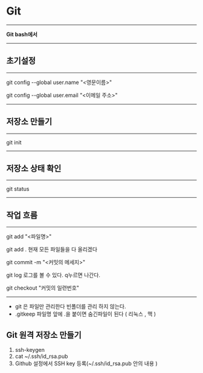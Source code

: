 # Git

---

**Git bash에서**

---

## 초기설정

---
  git config --global user.name "<영문이름>" 
  
  git config --global user.email "<이메일 주소>"  
  
---

## 저장소 만들기

---

  git init
  
---

## 저장소 상태 확인

---

  git status
  
---

## 작업 흐름
---

  git add "<파일명>" 
  
  git add .         현재 모든 파일들을 다 올리겠다
  
  git commit -m "<커밋의 메세지>"
  
  git log           로그를 볼 수 있다. q누르면 나간다.
  
  git checkout "커밋의 일련번호"
  
---

- git 은 파일만 관리한다 빈폴더를 관리 하지 않는다.
- .gitkeep 파일명 앞에 .을 붙이면 숨긴파일이 된다 ( 리눅스 , 맥 )

## Git 원격 저장소 만들기


  1. ssh-keygen
  1. cat ~/.ssh/id_rsa.pub
  2. Github 설정에서 SSH key 등록(~/.ssh/id_rsa.pub 안의 내용 )


